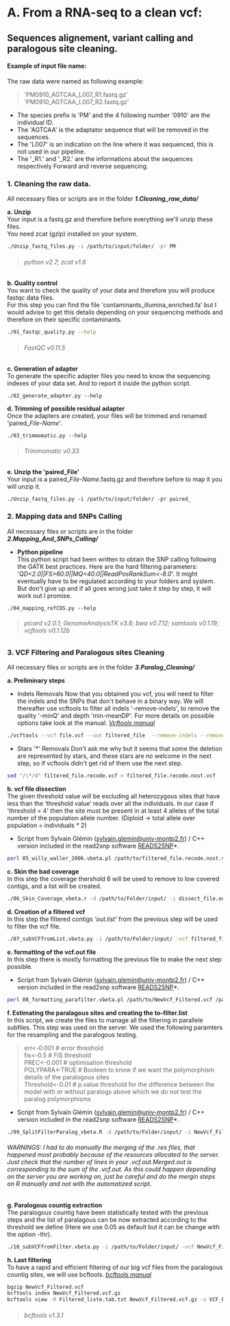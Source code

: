 # A. From a RNA-seq to a clean vcf:
## Sequences alignement, variant calling and paralogous site cleaning.

#### Example of input file name:  
  
The raw data were named as following example:  
> 'PM0910_AGTCAA_L007_R1.fastq.gz'  
> 'PM0910_AGTCAA_L007_R2.fastq.gz'  
- The species prefix is 'PM' and the 4 following number '0910' are the individual ID.  
- The 'AGTCAA' is the adaptator sequence that will be removed in the sequences.  
- The 'L007' is an indication on the line where it was sequenced, this is not used in our pipeline.  
- The '_R1.' and '_R2.' are the informations about the sequences respectively Forward and reverse sequencing.  

### 1. Cleaning the raw data. 
All necessary files or scripts are in the folder **_1.Cleaning_raw_data/_**
  
  **a. Unzip**  
Your input is a fastq.gz and therefore before everything we'll unzip these files.  
You need zcat (gzip) installed on your system.  
```bash
./Unzip_fastq_files.py -i /path/to/input/folder/ -pr PM
```   
> ###### *python v2.7; zcat v1.6*  

  **b. Quality control**  
You want to check the quality of your data and therefore you will produce fastqc data files.  
For this step you can find the file 'contaminants_illumina_enriched.fa' but I would advise to get this details depending on your sequencing methods and therefore on their specific contaminants.
```bash
./01_fastqc_quality.py --help
```
> ###### *FastQC v0.11.5*  

  **c. Generation of adapter**    
To generate the specific adapter files you need to know the sequencing indexes of your data set. And to report it inside the python script.
```
./02_generate_adapter.py --help
```
  
  **d. Trimming of possible residual adapter**  
Once the adapters are created, your files will be trimmed and renamed 'paired_*File-Name*'.
```
./03_trimmomatic.py --help
```
> ###### *Trimmomatic v0.33*  

  **e. Unzip the 'paired_File'**  
Your input is a paired_*File-Name*.fastq.gz and therefore before to map it you will unzip it.
```
./Unzip_fastq_files.py -i /path/to/input/folder/ -pr paired_
```   

### 2. Mapping data and SNPs Calling  
All necessary files or scripts are in the folder **_2.Mapping_And_SNPs_Calling/_**
  
- **Python pipeline**  
This python script had been written to obtain the SNP calling following the GATK best practices. Here are the hard filtering parameters: '*QD<2.0||FS>60.0||MQ<40.0||ReadPosRankSum<-8.0*'. It might eventually have to be regulated according to your folders and system. But don't give up and if all goes wrong just take it step by step, it will work out I promise.
```  
./04_mapping_refCDS.py --help 
```   
> ###### *picard v2.0.1; GenomeAnalysisTK v3.8; bwa v0.7.12; samtools v0.1.19; vcftools v0.1.12b*

### 3. VCF Filtering and Paralogous sites Cleaning    

All necessary files or scripts are in the folder **_3.Paralog_Cleaning/_**
  
  **a. Preliminary steps**  
  + Indels Removals
Now  that you obtained you vcf, you will need to filter the indels and the SNPs that don't behave in a binary way.
We will thereafter use vcftools to filter all indels '-remove-indels', to remove the quality '-minQ' and depth 'min-meanDP'. For more details on possible options take look at the manual.
*[Vcftools manual](http://vcftools.sourceforge.net/man_latest.html)*
```bash
./vcftools --vcf file.vcf --out filtered_file  --remove-indels --remove-filtered-all --min-meanDP 10 --minQ 20 --remove-filtered-geno-all --recode  
``` 
   + Stars '\*' Removals
Don't ask me why but it seems that some the deletion are represented by stars, and these stars are no welcome in the next step, so if vcftools didn't get rid of them use the next step.
```bash
sed "/\*/d" filtered_file.recode.vcf > filtered_file.recode.nost.vcf
```   
  **b. vcf file dissection**  
The given threshold value will be excluding all heterozygous sites that have less than the ‘threshold value’ reads over all the individuals. In our case if 'threshold = 4' then the site must be present in at least 4 alleles of the total number of the population allele number. (Diploid -> total allele over population = individuals \* 2)  
* Script from Sylvain Glémin (sylvain.glemin@univ-montp2.fr) / C++ version included in the read2snp software 
[READS2SNP](http://kimura.univ-montp2.fr/PopPhyl/resources/tools/)*.
```bash
perl 05_willy_waller_2006.vbeta.pl /path/to/filtered_file.recode.nost.vcf dissect_file.output.txt 4_or_otherThreshold
```  
  **c. Skin the bad coverage**  
In this step the coverage thershold 6 will be used to remove to low covered contigs, and a list will be created.      
```bash
./06_Skin_Coverage_vbeta.r -d /path/to/Folder/input/ -i dissect_file.output.txt -o out.list
```
  **d. Creation of a filtered vcf**  
In this step the filtered contigs *'out.list'* from the previous step will be used to filter the vcf file.  
```bash
./07_subVCFfromList.vbeta.py -i /path/to/Folder/input/ -vcf filtered_file.recode.nost.vcf -list out.list -new NewVcf_Filtered.vcf
```
  **e. formatting of the vcf.out file**   
In this step there is mostly formatting the previous file to make the next step possible.
* Script from Sylvain Glémin (sylvain.glemin@univ-montp2.fr) / C++ version included in the read2snp software [READS2SNP](http://kimura.univ-montp2.fr/PopPhyl/resources/tools/)*.
```bash
perl 08_formatting_parafilter.vbeta.pl /path/to/NewVcf_Filtered.vcf /path/to/NewVcf_Filtered.vcf.out  
```
  **f. Estimating the paralagous sites and creating the to-filter.list**   
In this script, we create the files to manage all the filtering in parallele subfiles. This step was used on the server. We used the following paramters for the resampling and the paralogous testing.   
>err<-0.001 # error threshold <br/>fis<-0.5 # FIS threshold <br/>PREC<-0.001 # optimisation threshold <br/>POLYPARA<-TRUE # Booleen to know if we want the polymorphism details of the paralogous sites <br/>Threshold<-0.01 # p.value threshold for the difference between the model with or without paralogs above which we do not test the paralog polymorphisms  

* Script from Sylvain Glémin (sylvain.glemin@univ-montp2.fr) / C++ version included in the read2snp software [READS2SNP](http://kimura.univ-montp2.fr/PopPhyl/resources/tools/)*.
```bash
./09_SplitFilterParalog_vbeta.R -d /path/to/Folder/input/ -i NewVcf_Filtered.vcf.out
```
###### WARNINGS: I had to do manually the merging of the .res files, that happened most probably because of the resources allocated to the server. Just check that the number of lines in your .vcf.out.Merged.out is corresponding to the sum of the .vcf.out.  As this could happen depending on the server you are working on, just be careful and do the mergin steps on R manually and not with the automatized script.    
  **g. Paralogous countig extraction**  
The paralogous countig have been statistically tested with the previous steps and the list of paralagous can be now extracted according to the threshold we define (Here we use 0.05 as default but it can be change with the option -thr).  
```bash  
./10_subVCFfromFilter.vbeta.py -i /path/to/Folder/input/ -vcf NewVcf_Filtered.vcf -list NewVcf_Filtered.vcf.out.Merged.res -new Filtered_liste.tab.txt  
```  
 **h. Last filtering**  
To have a rapid and efficient filtering of our big vcf files from the paralogous countig sites, we will use bcftools. *[bcftools manual](https://samtools.github.io/bcftools/bcftools.html)*  
```bash  
bgzip NewVcf_Filtered.vcf
bcftools index NewVcf_Filtered.vcf.gz
bcftools view -R Filtered_liste.tab.txt NewVcf_Filtered.vcf.gz -o VCF_ParalogFreeAndFiltered.vcf
```
> ###### *bcftools v1.3.1*  

